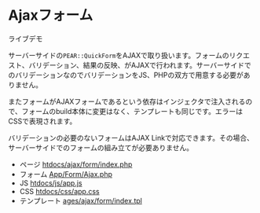 # Ajaxフォーム

ライブデモ

サーバーサイドの`PEAR::QuickForm`をAJAXで取り扱います。フォームのリクエスト、バリデーション、結果の反映、がAJAXで行われます。サーバーサイドでのバリデーションなのでバリデーションをJS、PHPの双方で用意する必要がありません。

またフォームがAJAXフォームであるという依存はインジェクタで注入されるので、フォームのbuild本体に変更はなく、テンプレートも同じです。エラーはCSSで表現されます。

バリデーションの必要のないフォームはAJAX Linkで対応できます。その場合、サーバーサイドでのフォームの組み立てが必要ありません。

 * ページ [htdocs/ajax/form/index.php](/htdocs/ajax/form/index.php)
 * フォーム [App/Form/Ajax.php](/App/Form/Ajax.php)
 * JS [htdocs/js/app.js](/htdocs/js/app.js)
 * CSS [htdocs/css/app.css](/htdocs/css/app.css)
 * テンプレート [ages/ajax/form/index.tpl](/ages/ajax/form/index.tpl)
